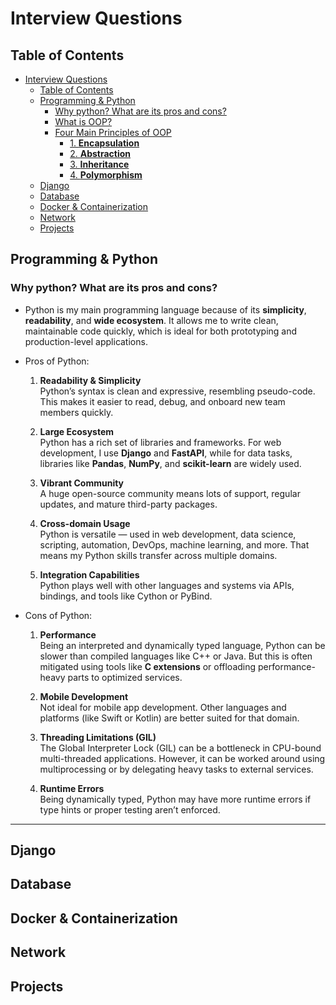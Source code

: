 # Interview Questions

## Table of Contents
- [Interview Questions](#interview-questions)
  - [Table of Contents](#table-of-contents)
  - [Programming \& Python](#programming--python)
    - [Why python? What are its pros and cons?](#why-python-what-are-its-pros-and-cons)
    - [What is OOP?](#what-is-oop)
    - [Four Main Principles of OOP](#four-main-principles-of-oop)
      - [1. **Encapsulation**](#1-encapsulation)
      - [2. **Abstraction**](#2-abstraction)
      - [3. **Inheritance**](#3-inheritance)
      - [4. **Polymorphism**](#4-polymorphism)
  - [Django](#django)
  - [Database](#database)
  - [Docker \& Containerization](#docker--containerization)
  - [Network](#network)
  - [Projects](#projects)

## Programming & Python

### Why python? What are its pros and cons?

- Python is my main programming language because of its **simplicity**, **readability**, and **wide ecosystem**. It allows me to write clean, maintainable code quickly, which is ideal for both prototyping and production-level applications.
- Pros of Python:
  1. **Readability & Simplicity**  
     Python’s syntax is clean and expressive, resembling pseudo-code. This makes it easier to read, debug, and onboard new team members quickly.

  2. **Large Ecosystem**  
     Python has a rich set of libraries and frameworks. For web development, I use **Django** and **FastAPI**, while for data tasks, libraries like **Pandas**, **NumPy**, and **scikit-learn** are widely used.

  3. **Vibrant Community**  
     A huge open-source community means lots of support, regular updates, and mature third-party packages.

  4. **Cross-domain Usage**  
     Python is versatile — used in web development, data science, scripting, automation, DevOps, machine learning, and more. That means my Python skills transfer across multiple domains.

  5. **Integration Capabilities**  
     Python plays well with other languages and systems via APIs, bindings, and tools like Cython or PyBind.

- Cons of Python:
  1. **Performance**  
     Being an interpreted and dynamically typed language, Python can be slower than compiled languages like C++ or Java. But this is often mitigated using tools like **C extensions** or offloading performance-heavy parts to optimized services.

  2. **Mobile Development**  
     Not ideal for mobile app development. Other languages and platforms (like Swift or Kotlin) are better suited for that domain.

  3. **Threading Limitations (GIL)**  
     The Global Interpreter Lock (GIL) can be a bottleneck in CPU-bound multi-threaded applications. However, it can be worked around using multiprocessing or by delegating heavy tasks to external services.

  4. **Runtime Errors**  
     Being dynamically typed, Python may have more runtime errors if type hints or proper testing aren’t enforced.

---

## Django

## Database

## Docker & Containerization

## Network

## Projects